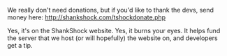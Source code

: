 We really don't need donations, but if you'd like to thank the devs, send money here:
http://shankshock.com/tshockdonate.php

Yes, it's on the ShankShock website. Yes, it burns your eyes. It helps fund the server that we host (or will hopefully) the website on, and developers get a tip.